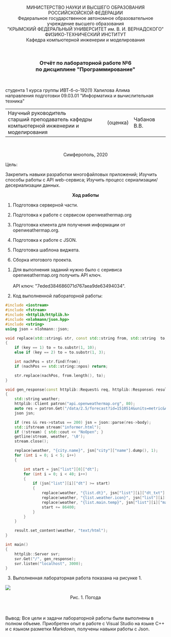 <p align="center">  МИНИСТЕРСТВО НАУКИ И ВЫСШЕГО ОБРАЗОВАНИЯ РОССИЙСКОЙСКОЙ ФЕДЕРАЦИИ<br/>
Федеральное государственное автономное образовательное учреждение высшего образования
 <br/>
 "КРЫМСКИЙ ФЕДЕРАЛЬНЫЙ УНИВЕРСИТЕТ им. В. И. ВЕРНАДСКОГО"  <br/>
  ФИЗИКО-ТЕХНИЧЕСКИЙ ИНСТИТУТ <br/>
    Кафедра компьютерной инженерии и моделирования<br/></p>

<br/>

### <p align="center">Отчёт по лабораторной работе №6 <br/> по дисциплине "Программирование"</p>

<br/>

студента 1 курса группы ИВТ-б-о-192(1)
Халилова Алима<br/>
направления подготовки 09.03.01 "Информатика и вычислительная техника"  
<table>
<tr><td>Научный руководитель<br/> старший преподаватель кафедры<br/> компьютерной инженерии и моделирования</td>
<td>(оценка)</td>
<td>Чабанов В.В.</td>
</tr>
</table>

<br/>

<p align="center">Симферополь, 2020</p>


Цель:

Закрепить навыки разработки многофайловыx приложений;
Изучить способы работы с API web-сервиса;
Изучить процесс сериализации/десериализации данных.

**<center>Ход работы</center>**

1. Подготовка серверной части.

2. Подготовка к работе с сервисом openweathermap.org

3. Подготовка клиента для получения информации от openweathermap.org.

4. Подготовка к работе с JSON.

5. Подготовка шаблона виджета.

6. Сборка итогового проекта.

1) Для выполнения заданий нужно было с серивиса openweathermap.org получить API ключ.<br></br> 
API ключ: "7eded384686071d767aea9de63494034".

2) Код выполненной лабoраторной работы:

```cpp
#include <iostream>
#include <fstream>
#include <httplib/httplib.h>
#include <nlohmann/json.hpp>
#include <string>
using json = nlohmann::json;

void replace(std::string& str, const std::string from, std::string  to, int key)
{
    if (key == 1) to = to.substr(1, 10);
    else if (key == 2) to = to.substr(1, 3);

    int nachPos = str.find(from);
    if (nachPos == std::string::npos) return;

    str.replace(nachPos, from.length(), to);
}

void gen_response(const httplib::Request& req, httplib::Response& result)
{  
    std::string weather;
    httplib::Client patron("api.openweathermap.org", 80);
    auto res = patron.Get("/data/2.5/forecast?id=1510514&units=metric&APPID=7eded384686071d767aea9de63494034");
    json jsn;

    if (res && res->status == 200) jsn = json::parse(res->body);
    std::ifstream stream("informer.html");
    if (!stream) { std::cout << "NoOpen"; }
    getline(stream, weather, '\0');
    stream.close();

    replace(weather, "{city.name}", jsn["city"]["name"].dump(), 1);
    for (int i = 0; i < 5; i++)
    {

        int start = jsn["list"][0]["dt"];
        for (int i = 0; i < 40; i++)
        {
            if (jsn["list"][i]["dt"] >= start)
            {
                replace(weather, "{list.dt}", jsn["list"][i]["dt_txt"].dump(), 1);
                replace(weather, "{list.weather.icon}", jsn["list"][i]["weather"][0]["icon"].dump(), 2);
                replace(weather, "{list.main.temp}", jsn["list"][i]["main"]["temp"].dump(), 0);
                start += 86400;
            }
        }
    }

    result.set_content(weather, "text/html");
}

int main()
{
    httplib::Server svr;
    svr.Get("/", gen_response); 
    svr.listen("localhost", 3000); 
}
```
3) Выполненная лабораторная работа показана на рисунке 1.

![](https://github.com/stplzawa/Labs_pics/blob/master/Lab6_pics/1%20(2).png) 
<center>Рис. 1. Погода</center>
<br></br>

Вывод: Все цели и задачи лабораторной работы были выполнены в полном объеме. Приобретен опыт в работе с Visual Studio на языке C++ и с языком разметки Markdown, получены навыки работы с Json. 
